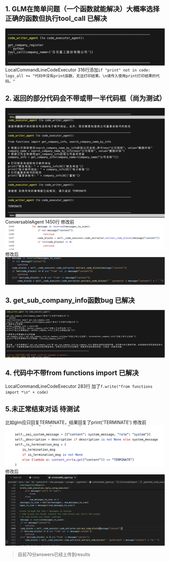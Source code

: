 ## 1. GLM在简单问题（一个函数就能解决）大概率选择正确的函数但执行tool_call 已解决
![](img/call.png)
LocalCommandLineCodeExecutor 316行添加`if "print" not in code: logs_all += "代码中没有print函数，无法打印结果。\n请传入使用print打印结果的代码。"`
## 2. 返回的部分代码会不带或带一半代码框（尚为测试）
![](img/代码框.png)
ConversableAgent 1450行
修改前
![](img/修改前.png)
修改后
![](img/修改后.png)
## 3. get_sub_company_info函数bug 已解决
![](img/get_sub_company_info.png)
## 4. 代码中不带from functions import 已解决
LocalCommandLineCodeExecutor 283行 加了`f.write("from functions import *\n" + code)`
## 5.未正常结束对话 待测试
比如glm应只回复TERMINATE，结果回复了print('TERMINATE')
修改前
![](img/T_修改前.png)
修改后
![](img/T_修改后.png)
> 目前70分answers已经上传到results